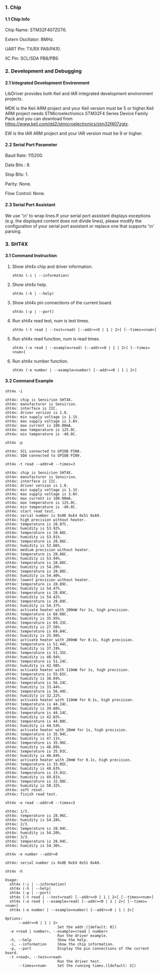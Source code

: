 ### 1. Chip

#### 1.1 Chip Info

Chip Name: STM32F407ZGT6.

Extern Oscillator: 8MHz.

UART Pin: TX/RX PA9/PA10.

IIC Pin: SCL/SDA PB8/PB9.

### 2. Development and Debugging

#### 2.1 Integrated Development Environment

LibDriver provides both Keil and IAR integrated development environment projects.

MDK is the Keil ARM project and your Keil version must be 5 or higher.Keil ARM project needs STMicroelectronics STM32F4 Series Device Family Pack and you can download from https://www.keil.com/dd2/stmicroelectronics/stm32f407zgtx.

EW is the IAR ARM project and your IAR version must be 9 or higher.

#### 2.2 Serial Port Parameter

Baud Rate: 115200.

Data Bits : 8.

Stop Bits: 1.

Parity: None.

Flow Control: None.

#### 2.3 Serial Port Assistant

We use '\n' to wrap lines.If your serial port assistant displays exceptions (e.g. the displayed content does not divide lines), please modify the configuration of your serial port assistant or replace one that supports '\n' parsing.

### 3. SHT4X

#### 3.1 Command Instruction

1. Show sht4x chip and driver information.

   ```shell
   sht4x (-i | --information)
   ```

2. Show sht4x help.

   ```shell
   sht4x (-h | --help)
   ```

3. Show sht4x pin connections of the current board.

   ```shell
   sht4x (-p | --port)
   ```

4. Run sht4x read test, num is test times.

   ```shell
   sht4x (-t read | --test=read) [--addr=<0 | 1 | 2>] [--times=<num>]
   ```

5. Run sht4x read function, num is read times.

   ```shell
   sht4x (-e read | --example=read) [--addr=<0 | 1 | 2>] [--times=<num>]
   ```

6. Run sht4x number function.

   ```shell
   sht4x (-e number | --example=number) [--addr=<0 | 1 | 2>]
   ```

#### 3.2 Command Example

```shell
sht4x -i

sht4x: chip is Sensirion SHT4X.
sht4x: manufacturer is Sensirion.
sht4x: interface is IIC.
sht4x: driver version is 1.0.
sht4x: min supply voltage is 1.1V.
sht4x: max supply voltage is 3.6V.
sht4x: max current is 100.00mA.
sht4x: max temperature is 125.0C.
sht4x: min temperature is -40.0C.
```

```shell
sht4x -p

sht4x: SCL connected to GPIOB PIN8.
sht4x: SDA connected to GPIOB PIN9.
```

```shell
sht4x -t read --addr=0 --times=3

sht4x: chip is Sensirion SHT4X.
sht4x: manufacturer is Sensirion.
sht4x: interface is IIC.
sht4x: driver version is 1.0.
sht4x: min supply voltage is 1.1V.
sht4x: max supply voltage is 3.6V.
sht4x: max current is 100.00mA.
sht4x: max temperature is 125.0C.
sht4x: min temperature is -40.0C.
sht4x: start read test.
sht4x: serial number is 0x0E 0xE4 0x51 0xA9.
sht4x: high precision without heater.
sht4x: temperature is 28.87C.
sht4x: humidity is 53.92%.
sht4x: temperature is 28.86C.
sht4x: humidity is 53.91%.
sht4x: temperature is 28.86C.
sht4x: humidity is 53.86%.
sht4x: medium precision without heater.
sht4x: temperature is 28.86C.
sht4x: humidity is 53.94%.
sht4x: temperature is 28.86C.
sht4x: humidity is 54.20%.
sht4x: temperature is 28.88C.
sht4x: humidity is 54.40%.
sht4x: lowest precision without heater.
sht4x: temperature is 28.89C.
sht4x: humidity is 54.47%.
sht4x: temperature is 28.89C.
sht4x: humidity is 54.42%.
sht4x: temperature is 28.89C.
sht4x: humidity is 54.37%.
sht4x: activate heater with 200mW for 1s, high precision.
sht4x: temperature is 68.08C.
sht4x: humidity is 35.95%.
sht4x: temperature is 69.33C.
sht4x: humidity is 27.56%.
sht4x: temperature is 69.84C.
sht4x: humidity is 25.98%.
sht4x: activate heater with 200mW for 0.1s, high precision.
sht4x: temperature is 51.44C.
sht4x: humidity is 37.19%.
sht4x: temperature is 51.35C.
sht4x: humidity is 40.94%.
sht4x: temperature is 51.24C.
sht4x: humidity is 42.98%.
sht4x: activate heater with 110mW for 1s, high precision.
sht4x: temperature is 55.65C.
sht4x: humidity is 38.04%.
sht4x: temperature is 56.24C.
sht4x: humidity is 33.44%.
sht4x: temperature is 56.49C.
sht4x: humidity is 32.22%.
sht4x: activate heater with 110mW for 0.1s, high precision.
sht4x: temperature is 44.24C.
sht4x: humidity is 39.60%.
sht4x: temperature is 44.14C.
sht4x: humidity is 42.82%.
sht4x: temperature is 44.00C.
sht4x: humidity is 44.54%.
sht4x: activate heater with 20mW for 1s, high precision.
sht4x: temperature is 35.94C.
sht4x: humidity is 47.11%.
sht4x: temperature is 35.96C.
sht4x: humidity is 46.89%.
sht4x: temperature is 35.93C.
sht4x: humidity is 46.84%.
sht4x: activate heater with 20mW for 0.1s, high precision.
sht4x: temperature is 33.05C.
sht4x: humidity is 48.63%.
sht4x: temperature is 33.01C.
sht4x: humidity is 49.81%.
sht4x: temperature is 32.98C.
sht4x: humidity is 50.32%.
sht4x: soft reset.
sht4x: finish read test.
```

```shell
sht4x -e read --addr=0 --times=3

sht4x: 1/3.
sht4x: temperature is 28.96C.
sht4x: humidity is 54.28%.
sht4x: 2/3.
sht4x: temperature is 28.94C.
sht4x: humidity is 54.20%.
sht4x: 3/3.
sht4x: temperature is 28.94C.
sht4x: humidity is 54.36%.
```

```shell
sht4x -e number --addr=0

sht4x: serial number is 0x0E 0xE4 0x51 0xA9.
```

```shell
sht4x -h

Usage:
  sht4x (-i | --information)
  sht4x (-h | --help)
  sht4x (-p | --port)
  sht4x (-t read | --test=read) [--addr=<0 | 1 | 2>] [--times=<num>]
  sht4x (-e read | --example=read) [--addr=<0 | 1 | 2>] [--times=<num>]
  sht4x (-e number | --example=number) [--addr=<0 | 1 | 2>]

Options:
      --addr=<0 | 1 | 2>
                        Set the addr.([default: 0])
  -e <read | number>, --example=<read | number>
                        Run the driver example.
  -h, --help            Show the help.
  -i, --information     Show the chip information.
  -p, --port            Display the pin connections of the current board.
  -t <read>, --test=<read>
                        Run the driver test.
      --times=<num>     Set the running times.([default: 3])
```

